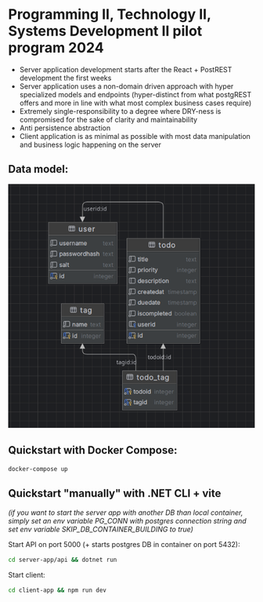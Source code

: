 

# Programming II, Technology II, Systems Development II pilot program 2024

- Server application development starts after the React + PostREST development the first weeks
- Server application uses a non-domain driven approach with hyper specialized models and endpoints (hyper-distinct from what postgREST offers and more in line with what most complex business cases require)
- Extremely single-responsibility to a degree where DRY-ness is compromised for the sake of clarity and maintainability
- Anti persistence abstraction
- Client application is as minimal as possible with most data manipulation and business logic happening on the server

## Data model:
![Data model](datamodel.png)

## Quickstart with Docker Compose:
```bash
docker-compose up
```
## Quickstart "manually" with .NET CLI + vite

*(if you want to start the server app with another DB than local container, simply set an env variable PG_CONN with postgres connection string and set env variable SKIP_DB_CONTAINER_BUILDING to true)*

Start API on port 5000 (+ starts postgres DB in container on port 5432):
```bash
cd server-app/api && dotnet run
```

Start client:
```bash
cd client-app && npm run dev
```

